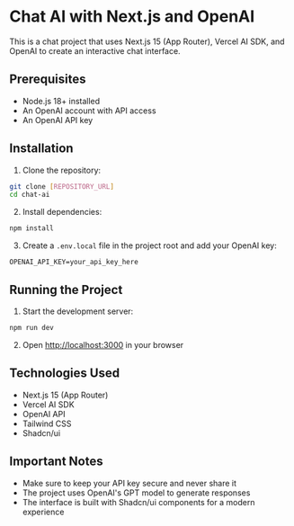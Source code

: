 # Chat AI with Next.js and OpenAI

This is a chat project that uses Next.js 15 (App Router), Vercel AI SDK, and OpenAI to create an interactive chat interface.

## Prerequisites

- Node.js 18+ installed
- An OpenAI account with API access
- An OpenAI API key

## Installation

1. Clone the repository:
```bash
git clone [REPOSITORY_URL]
cd chat-ai
```

2. Install dependencies:
```bash
npm install
```

3. Create a `.env.local` file in the project root and add your OpenAI key:
```env
OPENAI_API_KEY=your_api_key_here
```

## Running the Project

1. Start the development server:
```bash
npm run dev
```

2. Open [http://localhost:3000](http://localhost:3000) in your browser

## Technologies Used

- Next.js 15 (App Router)
- Vercel AI SDK
- OpenAI API
- Tailwind CSS
- Shadcn/ui

## Important Notes

- Make sure to keep your API key secure and never share it
- The project uses OpenAI's GPT model to generate responses
- The interface is built with Shadcn/ui components for a modern experience
